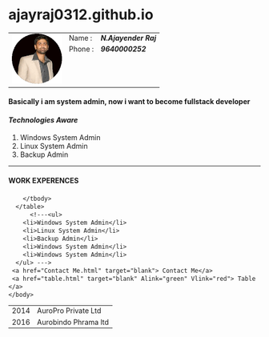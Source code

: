 # ajayraj0312.github.io

<html lang="en">
  <head>
   <meta charset="UTF-8">
  </head>
    <body>
      <table> 
        <tbody>
          <tr>
            <tr><td rowspan="10"> <img src="ajay.gif" alt="Ajay Profile Pic" width="100" height="100"> </td> </tr>
            <tr Valign="Top"><td height="10"> Name : </td> <td><em><b> N.Ajayender Raj </b></em> </td> </tr>
            <tr Valign="Top"><td> Phone :</td> <td> <em><b>9640000252 </b></em> </td> </tr>
          </tr>
        </tbody> 
      </table>
              <h4>Basically i am system admin, now i want to become fullstack developer </h4>          
              <h4><em>Technologies Aware</em></h4>
              <ol>
                <li>Windows System Admin</li>  
                <li>Linux System Admin</li>
                <li>Backup Admin</li>
                <!---<li>Windows System Admin</li>
                <li>Windows System Admin</li> --->
              </ol>
<hr>
    <h4>WORK EXPERENCES</h4>
      <table>
        <tbody>
          <tr> <td> 2014 </td> <td> AuroPro Private Ltd </td></tr>
          <tr> <td> 2016 </td> <td> Aurobindo Phrama ltd </td></tr>
          
        </tbody>
      </table>
          <!---<ul>
        <li>Windows System Admin</li>  
        <li>Linux System Admin</li>
        <li>Backup Admin</li>
        <li>Windows System Admin</li>
        <li>Windows System Admin</li> 
      </ul> --->
     <a href="Contact Me.html" target="blank"> Contact Me</a> 
     <a href="table.html" target="blank" Alink="green" Vlink="red"> Table </a>
    </body>
 </html>
